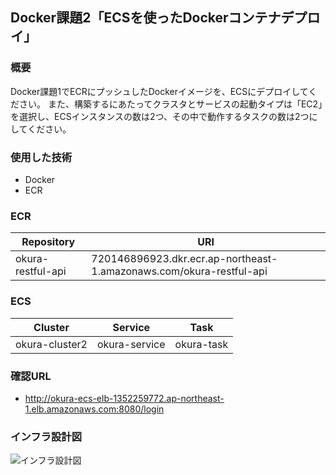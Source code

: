 ## Docker課題2「ECSを使ったDockerコンテナデプロイ」 
 

### 概要  

Docker課題1でECRにプッシュしたDockerイメージを、ECSにデプロイしてください。
また、構築するにあたってクラスタとサービスの起動タイプは「EC2」を選択し、ECSインスタンスの数は2つ、その中で動作するタスクの数は2つにしてください。


### 使用した技術  

- Docker 
- ECR

### ECR  


|Repository|URI|
|----------------|---------------------|
|okura-restful-api | 720146896923.dkr.ecr.ap-northeast-1.amazonaws.com/okura-restful-api     |



### ECS  


|Cluster|Service|Task|
|--------------------|------------------|--------------------|
|okura-cluster2  |okura-service   |okura-task    |

### 確認URL  
 - http://okura-ecs-elb-1352259772.ap-northeast-1.elb.amazonaws.com:8080/login

### インフラ設計図  
![インフラ設計図](https://bitbucket.org/teamlabengineering/okura-restful-api/raw/d2e4e7b5c3bf9b6b108f3e670d9d9ffa7dc91b82/document/%E3%82%A4%E3%83%B3%E3%83%95%E3%83%A9%E8%A8%AD%E8%A8%88%E5%9B%B3.png)
